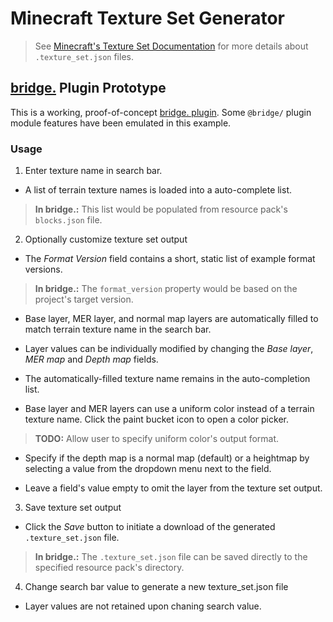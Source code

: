# Minecraft Texture Set Generator

> See [Minecraft's Texture Set Documentation](https://help.minecraft.net/hc/en-us/articles/360051308931-Minecraft-Texture-Set-Documentation) for more details about `.texture_set.json` files.

## [bridge.](https://bridge-core.github.io/) Plugin Prototype

This is a working, proof-of-concept [bridge. plugin](https://bridge-core.github.io/plugin-docs/). Some `@bridge/` plugin module features have been emulated in this example.

### Usage

1. Enter texture name in search bar.

- A list of terrain texture names is loaded into a auto-complete list.

> **In bridge.:** This list would be populated from resource pack's `blocks.json` file.

2. Optionally customize texture set output

- The _Format Version_ field contains a short, static list of example format versions.

> **In bridge.:** The `format_version` property would be based on the project's target version.

- Base layer, MER layer, and normal map layers are automatically filled to match terrain texture name in the search bar.

- Layer values can be individually modified by changing the _Base layer_, _MER map_ and _Depth map_ fields.

- The automatically-filled texture name remains in the auto-completion list.

- Base layer and MER layers can use a uniform color instead of a terrain texture name. Click the paint bucket icon to open a color picker.

> **TODO:**
> Allow user to specify uniform color's output format.

- Specify if the depth map is a normal map (default) or a heightmap by selecting a value from the dropdown menu next to the field.

- Leave a field's value empty to omit the layer from the texture set output.

3. Save texture set output

- Click the _Save_ button to initiate a download of the generated `.texture_set.json` file.

> **In bridge.:** The `.texture_set.json` file can be saved directly to the specified resource pack's directory.

4. Change search bar value to generate a new texture_set.json file

- Layer values are not retained upon chaning search value.
